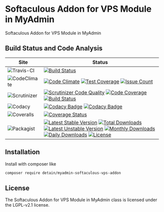 # Softaculous Addon for VPS Module in MyAdmin

Softaculous Addon for VPS Module in MyAdmin

## Build Status and Code Analysis

Site          | Status
--------------|---------------------------
![Travis-CI](http://i.is.cc/storage/GYd75qN.png "Travis-CI")     | [![Build Status](https://travis-ci.org/detain/myadmin-softaculous-vps-addon.svg?branch=master)](https://travis-ci.org/detain/myadmin-softaculous-vps-addon)
![CodeClimate](http://i.is.cc/storage/GYlageh.png "CodeClimate")  | [![Code Climate](https://codeclimate.com/github/detain/myadmin-softaculous-vps-addon/badges/gpa.svg)](https://codeclimate.com/github/detain/myadmin-softaculous-vps-addon) [![Test Coverage](https://codeclimate.com/github/detain/myadmin-softaculous-vps-addon/badges/coverage.svg)](https://codeclimate.com/github/detain/myadmin-softaculous-vps-addon/coverage) [![Issue Count](https://codeclimate.com/github/detain/myadmin-softaculous-vps-addon/badges/issue_count.svg)](https://codeclimate.com/github/detain/myadmin-softaculous-vps-addon)
![Scrutinizer](http://i.is.cc/storage/GYeUnux.png "Scrutinizer")   | [![Scrutinizer Code Quality](https://scrutinizer-ci.com/g/myadmin-plugins/myadmin-softaculous-vps-addon/badges/quality-score.png?b=master)](https://scrutinizer-ci.com/g/myadmin-plugins/myadmin-softaculous-vps-addon/?branch=master) [![Code Coverage](https://scrutinizer-ci.com/g/myadmin-plugins/myadmin-softaculous-vps-addon/badges/coverage.png?b=master)](https://scrutinizer-ci.com/g/myadmin-plugins/myadmin-softaculous-vps-addon/?branch=master) [![Build Status](https://scrutinizer-ci.com/g/myadmin-plugins/myadmin-softaculous-vps-addon/badges/build.png?b=master)](https://scrutinizer-ci.com/g/myadmin-plugins/myadmin-softaculous-vps-addon/build-status/master)
![Codacy](http://i.is.cc/storage/GYi66Cx.png "Codacy")        | [![Codacy Badge](https://api.codacy.com/project/badge/Grade/226251fc068f4fd5b4b4ef9a40011d06)](https://www.codacy.com/app/detain/myadmin-softaculous-vps-addon) [![Codacy Badge](https://api.codacy.com/project/badge/Coverage/25fa74eb74c947bf969602fcfe87e349)](https://www.codacy.com/app/detain/myadmin-softaculous-vps-addon?utm_source=github.com&utm_medium=referral&utm_content=detain/myadmin-softaculous-vps-addon&utm_campaign=Badge_Coverage)
![Coveralls](http://i.is.cc/storage/GYjNSim.png "Coveralls")    | [![Coverage Status](https://coveralls.io/repos/github/detain/db_abstraction/badge.svg?branch=master)](https://coveralls.io/github/detain/myadmin-softaculous-vps-addon?branch=master)
![Packagist](http://i.is.cc/storage/GYacBEX.png "Packagist")     | [![Latest Stable Version](https://poser.pugx.org/detain/myadmin-softaculous-vps-addon/version)](https://packagist.org/packages/detain/myadmin-softaculous-vps-addon) [![Total Downloads](https://poser.pugx.org/detain/myadmin-softaculous-vps-addon/downloads)](https://packagist.org/packages/detain/myadmin-softaculous-vps-addon) [![Latest Unstable Version](https://poser.pugx.org/detain/myadmin-softaculous-vps-addon/v/unstable)](//packagist.org/packages/detain/myadmin-softaculous-vps-addon) [![Monthly Downloads](https://poser.pugx.org/detain/myadmin-softaculous-vps-addon/d/monthly)](https://packagist.org/packages/detain/myadmin-softaculous-vps-addon) [![Daily Downloads](https://poser.pugx.org/detain/myadmin-softaculous-vps-addon/d/daily)](https://packagist.org/packages/detain/myadmin-softaculous-vps-addon) [![License](https://poser.pugx.org/detain/myadmin-softaculous-vps-addon/license)](https://packagist.org/packages/detain/myadmin-softaculous-vps-addon)


## Installation

Install with composer like

```sh
composer require detain/myadmin-softaculous-vps-addon
```

## License

The Softaculous Addon for VPS Module in MyAdmin class is licensed under the LGPL-v2.1 license.


